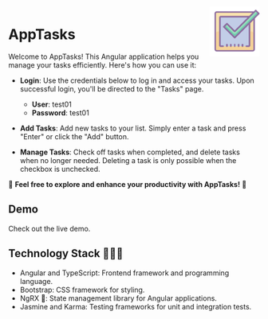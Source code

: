 <img align="right" height="100" src="./src/assets/checkbox.png">

# AppTasks

Welcome to AppTasks! This Angular application helps you manage your tasks efficiently. Here's how you can use it:

- **Login**: Use the credentials below to log in and access your tasks. Upon successful login, you'll be directed to the "Tasks" page.
    - **User**: test01
    - **Password**: test01

- **Add Tasks**: Add new tasks to your list. Simply enter a task and press "Enter" or click the "Add" button.

- **Manage Tasks**: Check off tasks when completed, and delete tasks when no longer needed. Deleting a task is only possible when the checkbox is unchecked.

🎉 **Feel free to explore and enhance your productivity with AppTasks!** 🎉

## Demo

Check out the live demo.

## Technology Stack 👩🏻‍💻

- Angular and TypeScript: Frontend framework and programming language.
- Bootstrap: CSS framework for styling.
- NgRX 🎉: State management library for Angular applications.
- Jasmine and Karma: Testing frameworks for unit and integration tests.
